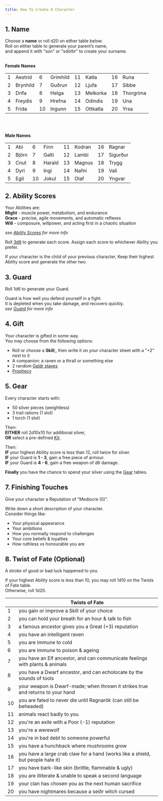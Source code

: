 ```yaml
---
title: How To Create A Character
---
```


## 1. Name

Choose a **name** or roll d20 on either table below.  
Roll on either table to generate your parent’s name,  
and append it with "son" or "sdóttir" to create your surname. <br /> <br />

**Female Names**

|     |          |     |          |     |          |     |           |
| --- | -------- | --- | -------- | --- | -------- | --- | --------- |
| 1   | Aestrid  | 6   | Grimhild | 11  | Katla    | 16  | Runa      |
| 2   | Brynhild | 7   | Guðrun   | 12  | Ljufa    | 17  | Sibbe     |
| 3   | Drifa    | 8   | Helga    | 13  | Melkorka | 18  | Thorgrima |
| 4   | Freydis  | 9   | Hrefna   | 14  | Odindis  | 19  | Una       |
| 5   | Frida    | 10  | Ingunn   | 15  | Ottkatla | 20  | Yrsa      |

<br />
<br />

**Male Names**

|     |       |     |        |     |        |     |          |
| --- | ----- | --- | ------ | --- | ------ | --- | -------- |
| 1   | Abi   | 6   | Finn   | 11  | Kodran | 16  | Ragnar   |
| 2   | Björn | 7   | Galti  | 12  | Lambi  | 17  | Sigurður |
| 3   | Cnut  | 8   | Harald | 13  | Magnus | 18  | Trygg    |
| 4   | Dyri  | 9   | Ingi   | 14  | Nafni  | 19  | Vali     |
| 5   | Egil  | 10  | Jokul  | 15  | Olaf   | 20  | Yngvar   |

## 2. Ability Scores

Your Abilities are:  
**Might** - muscle power, metabolism, and endurance  
**Grace** - precise, agile movements, and automatic reflexes  
**Will** - composure, willpower, and acting first in a chaotic situation

_see [Ability Scores](/rules/ability-scores) for more info_

Roll [3d6](/start-here/introduction#dice) to generate each score. Assign each
score to whichever Ability you prefer.

If your character is the child of your previous character, Keep their highest
Ability score and generate the other two.

## 3. Guard

Roll 1d6 to generate your Guard.

Guard is how well you defend yourself in a fight.  
It is depleted when you take damage, and recovers quickly.  
_see [Guard](/rules/fighting/guard) for more info_

## 4. Gift

Your character is gifted in some way.  
You may choose from the following options:

-   Roll or choose a **Skill**;, then write it on your character sheet with a
    "+2" next to it
-   A companion: a raven or a thrall or something else
-   2 random
    [Galdr staves](/character-creation/gear/#specialist--cultural-items)
-   [Prophecy](/rules/magic/seiðr#prophecy)

## 5. Gear

Every character starts with:

-   50 silver pieces (weightless)
-   3 trail rations (1 slot)
-   1 torch (1 slot)

Then:  
**EITHER** roll 2d10x10 for additional silver,  
**OR** select a pre-defined [Kit](/character-creation/kits).

Then:  
**IF** your highest Ability score is less than 12, roll twice for silver.  
**IF** your Guard is **1 - 3**, gain a free piece of armour.  
**IF** your Guard is **4 - 6**, gain a free weapon of d6 damage.

**Finally** you have the chance to spend your silver using the
[Gear](/character-creation/gear) tables.

## 7. Finishing Touches

Give your character a Reputation of "Mediocre (0)".

Write down a short description of your character.  
Consider things like:

-   Your physical appearance
-   Your ambitions
-   How you normally respond to challenges
-   Your core beliefs & loyalties
-   How ruthless vs honourable you are

## 8. Twist of Fate (Optional)

A stroke of good or bad luck happened to you.

If your highest Ability score is less than 10, you may roll 1d10 on the Twists
of Fate table.  
Otherwise, roll 1d20.

|     | Twists of Fate                                                                  |
| --- | ------------------------------------------------------------------------------- |
| 1   | you gain or improve a Skill of your choice                                      |
| 2   | you can hold your breath for an hour & talk to fish                             |
| 3   | a famous ancestor gives you a Great (+3) reputation                             |
| 4   | you have an intelligent raven                                                   |
| 5   | you are immune to cold                                                          |
| 6   | you are immune to poison & ageing                                               |
| 7   | you have an Elf ancestor, and can communicate feelings with plants & animals    |
| 8   | you have a Dwarf ancestor, and can echolocate by the sounds of tools            |
| 9   | your weapon is Dwarf-made; when thrown it strikes true and returns to your hand |
| 10  | you are fated to never die until Ragnarök (can still be beheaded)               |
| 11  | animals react badly to you                                                      |
| 12  | you're an exile with a Poor (-1) reputation                                     |
| 13  | you're a werewolf                                                               |
| 14  | you're in bad debt to someone powerful                                          |
| 15  | you have a hunchback where mushrooms grow                                       |
| 16  | you have a large crab claw for a hand (works like a shield, but people hate it) |
| 17  | you have bark-like skin (brittle, flammable & ugly)                             |
| 18  | you are illiterate & unable to speak a second language                          |
| 19  | your clan has chosen you as the next human sacrifice                            |
| 20  | you have nightmares because a seiðr witch cursed                                |
